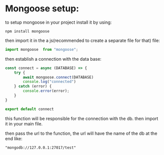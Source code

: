 # Mongoose setup:

to setup mongoose in your project install it by using:
```nodejs
npm install mongoose
```

then import it in the a js(recommended to create a separate file for that) file:

```javascript
import mongoose  from "mongoose";
```

then establish a connection with the data base:

```javascript
const connect = async (DATABASE) => {
    try {
        await mongoose.connect(DATABASE)
        console.log("connected")
    } catch (error) {
        console.error(error);
    }
}

export default connect
```

this function will be responsible for the connection with the db.
then import it in your main file.

then pass the url to the function, the url will have the name of the db at the end like:

`"mongodb://127.0.0.1:27017/test"`

